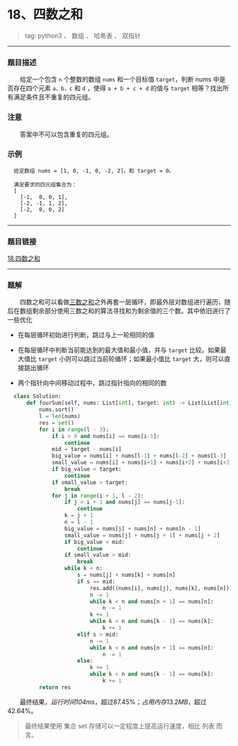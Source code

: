 # 18、四数之和
> tag: python3 、 数组 、 哈希表 、 双指针

***
### 题目描述

&emsp;&emsp;给定一个包含 `n` 个整数的数组 `nums` 和一个目标值 `target`，判断 nums 中是否存在四个元素 `a，b，c` 和 `d` ，使得 `a + b + c + d` 的值与 `target` 相等？找出所有满足条件且不重复的四元组。

### 注意
&emsp;&emsp;答案中不可以包含重复的四元组。

### 示例
```
  给定数组 nums = [1, 0, -1, 0, -2, 2]，和 target = 0。

  满足要求的四元组集合为：
  [
    [-1,  0, 0, 1],
    [-2, -1, 1, 2],
    [-2,  0, 0, 2]
  ]
```

***
### 题目链接
[18.四数之和](https://leetcode-cn.com/problems/4sum/)
***
### 题解

&emsp;&emsp;四数之和可以看做[三数之和](..\solutions\15-3Sum-三数之和)之外再套一层循环，即最外层对数组进行遍历，随后在数组剩余部分使用三数之和的算法寻找和为剩余值的三个数。其中依旧进行了一些优化

  + 在每层循环初始进行判断，跳过与上一轮相同的值

  + 在每层循环中判断当前能达到的最大值和最小值，并与 `target` 比较。如果最大值比 `target` 小则可以跳过当前轮循环；如果最小值比 `target` 大，则可以直接跳出循环

  + 两个指针向中间移动过程中，跳过指针指向的相同的数

  ```python
    class Solution:
        def fourSum(self, nums: List[int], target: int) -> List[List[int]]:
            nums.sort()
            l = len(nums)
            res = set()
            for i in range(l - 3):
                if i > 0 and nums[i] == nums[i-1]:
                    continue
                mid = target - nums[i]
                big_value = nums[i] + nums[l-1] + nums[l-2] + nums[l-3]
                small_value = nums[i] + nums[i+1] + nums[i+2] + nums[i+3]
                if big_value < target:
                    continue
                if small_value > target:
                    break
                for j in range(i + 1, l - 2):
                    if j > i + 1 and nums[j] == nums[j-1]:
                        continue
                    k = j + 1
                    n = l - 1
                    big_value = nums[j] + nums[n] + nums[n - 1]
                    small_value = nums[j] + nums[j + 1] + nums[j + 2]
                    if big_value < mid:
                        continue
                    if small_value > mid:
                        break
                    while k < n:
                        s = nums[j] + nums[k] + nums[n]
                        if s == mid:
                            res.add((nums[i], nums[j], nums[k], nums[n]))
                            n -= 1
                            while k < n and nums[n + 1] == nums[n]:
                                n -= 1
                            k += 1
                            while k < n and nums[k - 1] == nums[k]:
                                k += 1
                        elif s > mid:
                            n -= 1
                            while k < n and nums[n + 1] == nums[n]:
                                n -= 1
                        else:
                            k += 1
                            while k < n and nums[k - 1] == nums[k]:
                                k += 1
            return res
  ```
&emsp;&emsp;最终结果，*运行时间104ms*，超过87.45%；*占用内存13.2MB*，超过42.64%。
> 最终结果使用 集合 set 存储可以一定程度上提高运行速度，相比 列表 而言。
